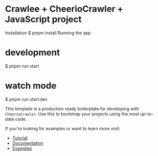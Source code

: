 # Crawlee + CheerioCrawler + JavaScript project

Installation
$ pnpm install
Running the app
# development
$ pnpm run start

# watch mode
$ pnpm run start:dev


This template is a production ready boilerplate for developing with `CheerioCrawler`. Use this to bootstrap your projects using the most up-to-date code.

If you're looking for examples or want to learn more visit:

- [Tutorial](https://crawlee.dev/docs/guides/cheerio-crawler-guide)
- [Documentation](https://crawlee.dev/api/cheerio-crawler/class/CheerioCrawler)
- [Examples](https://crawlee.dev/docs/examples/cheerio-crawler)


 <!-- toc end -->
